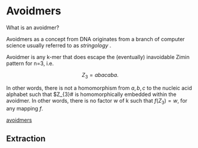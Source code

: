 # Avoidmers

What is an avoidmer?

Avoidmers as a concept from DNA originates from a branch of computer science usually referred to as <i> stringology </i>.

Avoidmer is any k-mer that does escape the (eventually) inavoidable Zimin pattern for n=3, i.e.

$$Z_{3} = abacaba.$$

In other words, there is not a homomorphism from ${a, b, c}$ to the nucleic acid alphabet such that $Z_{3}# is homomorphically embedded
within the avoidmer. In other words, there is no factor w of k such that $f(Z_{3}) = w$, for any mapping $f$.


[avoidmers](avoidmers.png)

## Extraction

